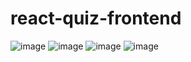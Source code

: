 # react-quiz-frontend



![image](https://user-images.githubusercontent.com/108406986/194864673-88926479-2adb-43be-99bc-bb5a0bd587bc.png)
![image](https://user-images.githubusercontent.com/108406986/194864786-5eb96e39-ebff-4c37-b1bc-773eaf5a12e2.png)
![image](https://user-images.githubusercontent.com/108406986/194864856-ad130fab-d090-4003-9218-1ae27fa2e859.png)
![image](https://user-images.githubusercontent.com/108406986/194865163-3eb673b1-1a80-4029-9a2a-8b3f97f1ea40.png)


